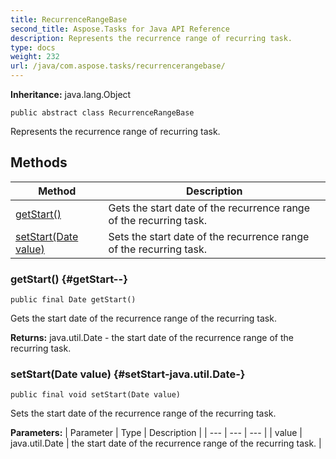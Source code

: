 ```yaml
---
title: RecurrenceRangeBase
second_title: Aspose.Tasks for Java API Reference
description: Represents the recurrence range of recurring task.
type: docs
weight: 232
url: /java/com.aspose.tasks/recurrencerangebase/
---
```


**Inheritance:**
java.lang.Object
```
public abstract class RecurrenceRangeBase
```

Represents the recurrence range of recurring task.
## Methods

| Method | Description |
| --- | --- |
| [getStart()](#getStart--) | Gets the start date of the recurrence range of the recurring task. |
| [setStart(Date value)](#setStart-java.util.Date-) | Sets the start date of the recurrence range of the recurring task. |
### getStart() {#getStart--}
```
public final Date getStart()
```


Gets the start date of the recurrence range of the recurring task.

**Returns:**
java.util.Date - the start date of the recurrence range of the recurring task.
### setStart(Date value) {#setStart-java.util.Date-}
```
public final void setStart(Date value)
```


Sets the start date of the recurrence range of the recurring task.

**Parameters:**
| Parameter | Type | Description |
| --- | --- | --- |
| value | java.util.Date | the start date of the recurrence range of the recurring task. |

